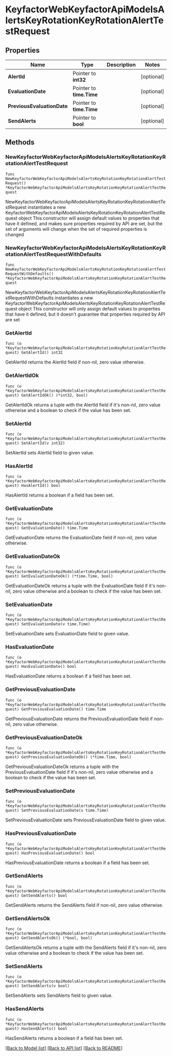 # KeyfactorWebKeyfactorApiModelsAlertsKeyRotationKeyRotationAlertTestRequest

## Properties

Name | Type | Description | Notes
------------ | ------------- | ------------- | -------------
**AlertId** | Pointer to **int32** |  | [optional] 
**EvaluationDate** | Pointer to **time.Time** |  | [optional] 
**PreviousEvaluationDate** | Pointer to **time.Time** |  | [optional] 
**SendAlerts** | Pointer to **bool** |  | [optional] 

## Methods

### NewKeyfactorWebKeyfactorApiModelsAlertsKeyRotationKeyRotationAlertTestRequest

`func NewKeyfactorWebKeyfactorApiModelsAlertsKeyRotationKeyRotationAlertTestRequest() *KeyfactorWebKeyfactorApiModelsAlertsKeyRotationKeyRotationAlertTestRequest`

NewKeyfactorWebKeyfactorApiModelsAlertsKeyRotationKeyRotationAlertTestRequest instantiates a new KeyfactorWebKeyfactorApiModelsAlertsKeyRotationKeyRotationAlertTestRequest object
This constructor will assign default values to properties that have it defined,
and makes sure properties required by API are set, but the set of arguments
will change when the set of required properties is changed

### NewKeyfactorWebKeyfactorApiModelsAlertsKeyRotationKeyRotationAlertTestRequestWithDefaults

`func NewKeyfactorWebKeyfactorApiModelsAlertsKeyRotationKeyRotationAlertTestRequestWithDefaults() *KeyfactorWebKeyfactorApiModelsAlertsKeyRotationKeyRotationAlertTestRequest`

NewKeyfactorWebKeyfactorApiModelsAlertsKeyRotationKeyRotationAlertTestRequestWithDefaults instantiates a new KeyfactorWebKeyfactorApiModelsAlertsKeyRotationKeyRotationAlertTestRequest object
This constructor will only assign default values to properties that have it defined,
but it doesn't guarantee that properties required by API are set

### GetAlertId

`func (o *KeyfactorWebKeyfactorApiModelsAlertsKeyRotationKeyRotationAlertTestRequest) GetAlertId() int32`

GetAlertId returns the AlertId field if non-nil, zero value otherwise.

### GetAlertIdOk

`func (o *KeyfactorWebKeyfactorApiModelsAlertsKeyRotationKeyRotationAlertTestRequest) GetAlertIdOk() (*int32, bool)`

GetAlertIdOk returns a tuple with the AlertId field if it's non-nil, zero value otherwise
and a boolean to check if the value has been set.

### SetAlertId

`func (o *KeyfactorWebKeyfactorApiModelsAlertsKeyRotationKeyRotationAlertTestRequest) SetAlertId(v int32)`

SetAlertId sets AlertId field to given value.

### HasAlertId

`func (o *KeyfactorWebKeyfactorApiModelsAlertsKeyRotationKeyRotationAlertTestRequest) HasAlertId() bool`

HasAlertId returns a boolean if a field has been set.

### GetEvaluationDate

`func (o *KeyfactorWebKeyfactorApiModelsAlertsKeyRotationKeyRotationAlertTestRequest) GetEvaluationDate() time.Time`

GetEvaluationDate returns the EvaluationDate field if non-nil, zero value otherwise.

### GetEvaluationDateOk

`func (o *KeyfactorWebKeyfactorApiModelsAlertsKeyRotationKeyRotationAlertTestRequest) GetEvaluationDateOk() (*time.Time, bool)`

GetEvaluationDateOk returns a tuple with the EvaluationDate field if it's non-nil, zero value otherwise
and a boolean to check if the value has been set.

### SetEvaluationDate

`func (o *KeyfactorWebKeyfactorApiModelsAlertsKeyRotationKeyRotationAlertTestRequest) SetEvaluationDate(v time.Time)`

SetEvaluationDate sets EvaluationDate field to given value.

### HasEvaluationDate

`func (o *KeyfactorWebKeyfactorApiModelsAlertsKeyRotationKeyRotationAlertTestRequest) HasEvaluationDate() bool`

HasEvaluationDate returns a boolean if a field has been set.

### GetPreviousEvaluationDate

`func (o *KeyfactorWebKeyfactorApiModelsAlertsKeyRotationKeyRotationAlertTestRequest) GetPreviousEvaluationDate() time.Time`

GetPreviousEvaluationDate returns the PreviousEvaluationDate field if non-nil, zero value otherwise.

### GetPreviousEvaluationDateOk

`func (o *KeyfactorWebKeyfactorApiModelsAlertsKeyRotationKeyRotationAlertTestRequest) GetPreviousEvaluationDateOk() (*time.Time, bool)`

GetPreviousEvaluationDateOk returns a tuple with the PreviousEvaluationDate field if it's non-nil, zero value otherwise
and a boolean to check if the value has been set.

### SetPreviousEvaluationDate

`func (o *KeyfactorWebKeyfactorApiModelsAlertsKeyRotationKeyRotationAlertTestRequest) SetPreviousEvaluationDate(v time.Time)`

SetPreviousEvaluationDate sets PreviousEvaluationDate field to given value.

### HasPreviousEvaluationDate

`func (o *KeyfactorWebKeyfactorApiModelsAlertsKeyRotationKeyRotationAlertTestRequest) HasPreviousEvaluationDate() bool`

HasPreviousEvaluationDate returns a boolean if a field has been set.

### GetSendAlerts

`func (o *KeyfactorWebKeyfactorApiModelsAlertsKeyRotationKeyRotationAlertTestRequest) GetSendAlerts() bool`

GetSendAlerts returns the SendAlerts field if non-nil, zero value otherwise.

### GetSendAlertsOk

`func (o *KeyfactorWebKeyfactorApiModelsAlertsKeyRotationKeyRotationAlertTestRequest) GetSendAlertsOk() (*bool, bool)`

GetSendAlertsOk returns a tuple with the SendAlerts field if it's non-nil, zero value otherwise
and a boolean to check if the value has been set.

### SetSendAlerts

`func (o *KeyfactorWebKeyfactorApiModelsAlertsKeyRotationKeyRotationAlertTestRequest) SetSendAlerts(v bool)`

SetSendAlerts sets SendAlerts field to given value.

### HasSendAlerts

`func (o *KeyfactorWebKeyfactorApiModelsAlertsKeyRotationKeyRotationAlertTestRequest) HasSendAlerts() bool`

HasSendAlerts returns a boolean if a field has been set.


[[Back to Model list]](../README.md#documentation-for-models) [[Back to API list]](../README.md#documentation-for-api-endpoints) [[Back to README]](../README.md)


